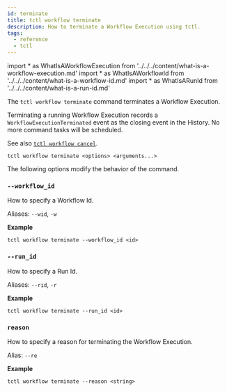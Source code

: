 ```yaml
---
id: terminate
title: tctl workflow terminate
description: How to terminate a Workflow Execution using tctl.
tags:
  - reference
  - tctl
---
```


<!-- prettier-ignore -->
import * as WhatIsAWorkflowExecution from '../../../content/what-is-a-workflow-execution.md'
import * as WhatIsAWorkflowId from '../../../content/what-is-a-workflow-id.md'
import * as WhatIsARunId from '../../../content/what-is-a-run-id.md'

The `tctl workflow terminate` command terminates a <preview page={WhatIsAWorkflowExecution}>Workflow Execution</preview>.

Terminating a running Workflow Execution records a `WorkflowExecutionTerminated` event as the closing event in the History.
No more command tasks will be scheduled.

See also [`tctl workflow cancel`](./cancel.md).

`tctl workflow terminate <options> <arguments...>`

The following options modify the behavior of the command.

### `--workflow_id`

How to specify a <preview page={WhatIsAWorkflowId}>Workflow Id</preview>.

Aliases: `--wid`, `-w`

**Example**

```
tctl workflow terminate --workflow_id <id>
```

### `--run_id`

How to specify a <preview page={WhatIsARunId}>Run Id</preview>.

Aliases: `--rid`, `-r`

**Example**

```
tctl workflow terminate --run_id <id>
```

### `reason`

How to specify a reason for terminating the <preview page={WhatIsAWorkflowExecution}>Workflow Execution</preview>.

Alias: `--re`

**Example**

```
tctl workflow terminate --reason <string>
```
